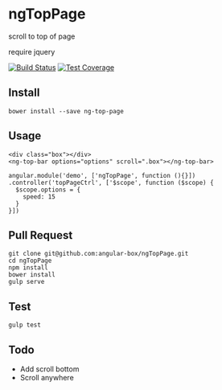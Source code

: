 # ngTopPage

scroll to top of page

require jquery

[![Build Status][travis-image]][travis-url]
[![Test Coverage][coveralls-image]][coveralls-url]

## Install

`
bower install --save ng-top-page
`

## Usage

```
<div class="box"></div>
<ng-top-bar options="options" scroll=".box"></ng-top-bar>

angular.module('demo', ['ngTopPage', function (){}])
.controller('topPageCtrl', ['$scope', function ($scope) {
  $scope.options = {
    speed: 15
  }
}])
```

## Pull Request

```
git clone git@github.com:angular-box/ngTopPage.git
cd ngTopPage
npm install
bower install
gulp serve
```

## Test

```
gulp test
```

## Todo

* Add scroll bottom
* Scroll anywhere

[travis-image]: https://travis-ci.org/angular-box/ngTopPage.svg
[travis-url]: https://travis-ci.org/angular-box/ngTopPage
[coveralls-image]: https://img.shields.io/coveralls/angular-box/ngTopPage.svg?style=flat
[coveralls-url]: https://coveralls.io/r/angular-box/ngTopPage?branch=master
